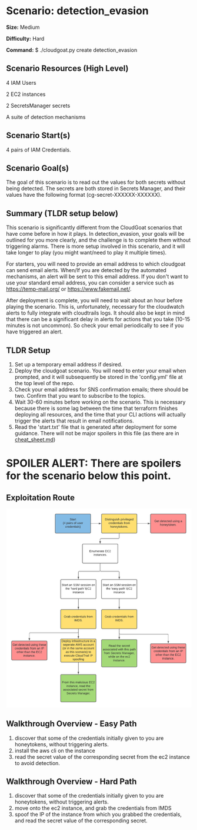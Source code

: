 # Scenario: detection_evasion
**Size:**  Medium

**Difficulty:** Hard

**Command:** $ ./cloudgoat.py create detection_evasion

## Scenario Resources (High Level)
4 IAM Users

2 EC2 instances

2 SecretsManager secrets

A suite of detection mechanisms
## Scenario Start(s)
4 pairs of IAM Credentials.
## Scenario Goal(s)
The goal of this scenario is to read out the values for both secrets without being detected. The secrets are both stored in Secrets Manager, and their values have the following format (cg-secret-XXXXXX-XXXXXX).

## Summary (TLDR setup below)
This scenario is significantly different from the CloudGoat scenarios that have come before in how it plays. In detection_evasion, your goals will be outlined for you more clearly, and the challenge is to complete them without triggering alarms. There is more setup involved in this scenario, and it will take longer to play (you might want/need to play it multiple times). 

For starters, you will need to provide an email address to which cloudgoat can send email alerts. When/If you are detected by the automated mechanisms, an alert will be sent to this email address. If you don't want to use your standard email address, you can consider a service such as https://temp-mail.org/ or https://www.fakemail.net/.

After deployment is complete, you will need to wait about an hour before playing the scenario. This is, unfortunately, necessary for the cloudwatch alerts to fully integrate with cloudtrails logs. It should also be kept in mind that there can be a significant delay in alerts for actions that you take (10-15 minutes is not uncommon). So check your email periodically to see if you have triggered an alert. 

## TLDR Setup
1. Set up a temporary email address if desired.
2. Deploy the cloudgoat scenario. You will need to enter your email when prompted, and it will subsequently be stored in the 'config.yml' file at the top level of the repo.
3. Check your email address for SNS confirmation emails; there should be two. Confirm that you want to subscribe to the topics. 
4. Wait 30-60 minutes before working on the scenario. This is necessary because there is some lag between the time that terraform finishes deploying all resources, and the time that your CLI actions will actually trigger the alerts that result in email notifications.
5. Read the 'start.txt' file that is generated after deployment for some guidance. There will not be major spoilers in this file (as there are in [cheat_sheet.md](cheat_sheet.md))


# **SPOILER ALERT:** There are spoilers for the scenario below this point. 

## Exploitation Route
![Scenario Route(s)](./detection_evasion_exploitation_route.png)

## Walkthrough Overview - Easy Path
1. discover that some of the credentials initially given to you are honeytokens, without triggering alerts.
2. install the aws cli on the instance
3. read the secret value of the corresponding secret from the ec2 instance to avoid detection.


## Walkthrough Overview - Hard Path
1. discover that some of the credentials initially given to you are honeytokens, without triggering alerts.
2. move onto the ec2 instance, and grab the credentials from IMDS
3. spoof the IP of the instance from which you grabbed the credentials, and read the secret value of the corresponding secret.

